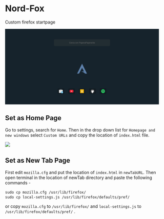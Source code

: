 # Nord-Fox
Custom firefox startpage

![](/screenshots/result.png)

## Set as Home Page

Go to settings, search for `Home`. Then in the drop down list for `Homepage and new windows` select `Custom URLs` and copy the location of `index.html` file.

![](/screenshots/Screenshot_20211211_155122.png)

## Set as New Tab Page

First edit `mozilla.cfg` and put the location of `index.html` in `newTabURL`. Then open terminal in the location of newTab directory and paste the following commands -

```
sudo cp mozilla.cfg /usr/lib/firefox/
sudo cp local-settings.js /usr/lib/firefox/defaults/pref/
```

or copy `mozilla.cfg` to `/usr/lib/firefox/` and `local-settings.js` to `/usr/lib/firefox/defaults/pref/` .

